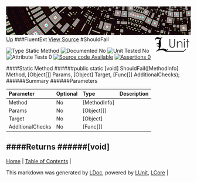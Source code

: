 ![](../Content/LUnit-banner-small.png "")
[<img align="right" src="../Content/LUnit-logo-small.png">](../../README.md)
[Up](FluentExt.md)
###FluentExt
[View Source](FluentExt.md)
#ShouldFail

![Type Static Method](http://b.repl.ca/v1/Type-Static%20Method-lightgrey.png "") ![Documented No](http://b.repl.ca/v1/Documented-No-red.png "") ![Unit Tested No](http://b.repl.ca/v1/Unit%20Tested-No-lightgrey.png "") ![Attribute Tests 0](http://b.repl.ca/v1/Attribute%20Tests-0-lightgrey.png "") [![Source code Available](http://b.repl.ca/v1/Source%20code-Available-brightgreen.png "")](FluentExt.md) [![Assertions 0](http://b.repl.ca/v1/Assertions-0-brightgreen.png "")](FluentExt.md)

####Static Method
######public static [void] ShouldFail([MethodInfo] Method, [Object[]] Params, [Object] Target, [Func<Boolean>[]] AdditionalChecks);
######Summary
######Parameters

Parameter | Optional | Type | Description
:---  | :---  | :---  | :--- 
Method | No | [MethodInfo] | 
Params | No | [Object[]] | 
Target | No | [Object] | 
AdditionalChecks | No | [Func<Boolean>[]] | 

####Returns
######[void]
---

[Home](../../README.md) | [Table of Contents](../../TableOfContents.md) | 


This markdown was generated by [LDoc](https://github.com/CodeSingularity/LDoc), powered by [LUnit](https://github.com/CodeSingularity/LUnit), [LCore](https://github.com/CodeSingularity/LCore) | 

